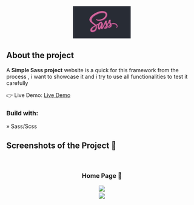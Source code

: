 <div align='center'><img style="width:30%" src='./images/Sass.jpg'/></div>

<h2>About the project</h2>

  <p>A <b>Simple Sass project</b> website is a quick for this framework from the process , i want to showcase it and i try to use all functionalities to test it carefully </p>

👉 Live Demo: <a href=''>Live Demo</a>

<h3>Build with:</h3>

» Sass/Scss

<h2>Screenshots of the Project 📸</h2>
<br>
<h3 align='center'>Home Page 🏡</h3>

<div align='center'>
<img src='./images/project11'/><br />
<img src='./images/project12'/>
</div>
